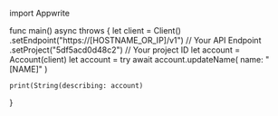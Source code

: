 import Appwrite

func main() async throws {
    let client = Client()
      .setEndpoint("https://[HOSTNAME_OR_IP]/v1") // Your API Endpoint
      .setProject("5df5acd0d48c2") // Your project ID
    let account = Account(client)
    let account = try await account.updateName(
        name: "[NAME]"
    )

    print(String(describing: account)
}
